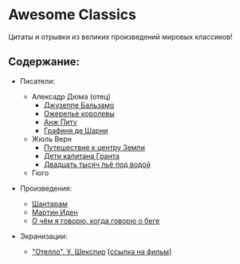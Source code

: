 
# Awesome Classics

Цитаты и отрывки из великих произведений мировых классиков!

## Содержание:

- Писатели:
    - Алексадр Дюма (отец)
        - [Джузеппе Бальзамо](https://github.com/tuttelikz/awesome-classics/blob/master/writers/dumas/Balsamo.md)
        - [Ожерелье королевы](https://github.com/tuttelikz/awesome-classics/blob/master/writers/dumas/Ojerelye.md)
        - [Анж Питу](https://github.com/tuttelikz/awesome-classics/blob/master/writers/dumas/AnjPitu.md)
        - [Графиня де Шарни](https://github.com/tuttelikz/awesome-classics/blob/master/writers/dumas/Grafinya.md)
    - Жюль Верн
        - [Путешествие к центру Земли](https://github.com/tuttelikz/awesome-classics/blob/master/writers/verne/Puteshestvie.md)
        - [Дети капитана Гранта](https://github.com/tuttelikz/awesome-classics/blob/master/writers/verne/DetiKapitana.md)
        - [Двадцать тысяч льё под водой](https://github.com/tuttelikz/awesome-classics/blob/master/writers/verne/TwentyThousand.md)
    - Гюго

- Произведения:
    - [Шантарам](https://github.com/tuttelikz/awesome-classics/blob/master/novels/Shantaram.md)
    - [Мартин Иден](https://github.com/tuttelikz/awesome-classics/blob/master/novels/MartinEden.md)
    - [О чём я говорю, когда говорю о беге](https://github.com/tuttelikz/awesome-classics/blob/master/novels/OChemYaGovoryu.md)

- Экранизации:
    - ["Отелло", У. Шекспир](https://github.com/tuttelikz/awesome-classics/blob/master/films/Othello.md) [[ссылка на фильм]](https://youtu.be/CKOqk-iTcbs)
